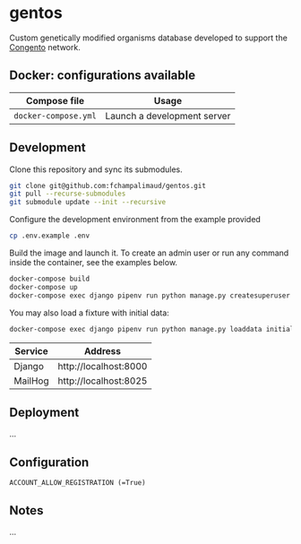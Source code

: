 # gentos

Custom genetically modified organisms database developed to support the [Congento](https://congento.org/) network.


## Docker: configurations available

| Compose file | Usage |
| --- | --- |
| `docker-compose.yml` | Launch a development server |

## Development

Clone this repository and sync its submodules.

```bash
git clone git@github.com:fchampalimaud/gentos.git
git pull --recurse-submodules
git submodule update --init --recursive
```

Configure the development environment from the example provided

```bash
cp .env.example .env
```

Build the image and launch it. To create an admin user or run any command inside the container, see the examples below.

```bash
docker-compose build
docker-compose up
docker-compose exec django pipenv run python manage.py createsuperuser
```

You may also load a fixture with initial data:

```bash
docker-compose exec django pipenv run python manage.py loaddata initial_data
```

| Service | Address |
| --- | --- |
| Django | http://localhost:8000 |
| MailHog | http://localhost:8025 |


## Deployment

...


## Configuration

```
ACCOUNT_ALLOW_REGISTRATION (=True)
```


## Notes

...
